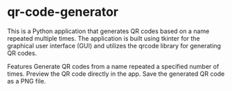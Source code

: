 # qr-code-generator
This is a Python application that generates QR codes based on a name repeated multiple times. The application is built using tkinter for the graphical user interface (GUI) and utilizes the qrcode library for generating QR codes.

Features
Generate QR codes from a name repeated a specified number of times.
Preview the QR code directly in the app.
Save the generated QR code as a PNG file.
